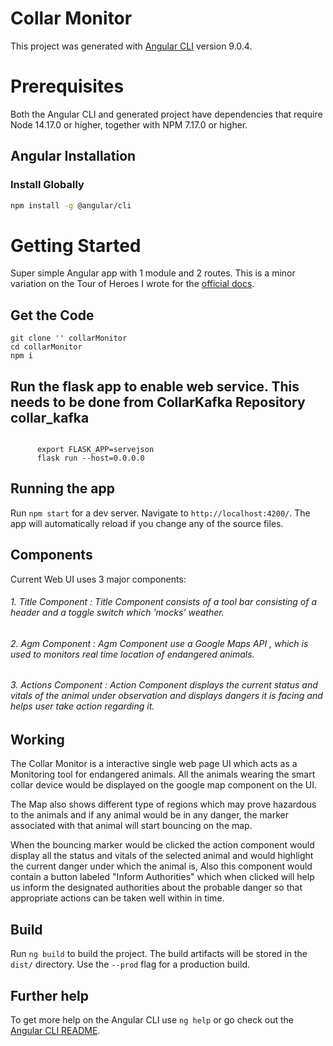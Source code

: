 # Collar Monitor

This project was generated with [Angular CLI](https://github.com/angular/angular-cli) version 9.0.4.

# Prerequisites

Both the Angular CLI and generated project have dependencies that require Node 14.17.0 or higher, together with NPM 7.17.0 or higher.
## Angular Installation
### Install Globally

```bash
npm install -g @angular/cli
```


# Getting Started

Super simple Angular app with 1 module and 2 routes. This is a minor variation on the Tour of Heroes I wrote for the [official docs](https://angular.io/tutorial).

## Get the Code
```
git clone '' collarMonitor
cd collarMonitor
npm i
```

## Run the flask app to enable web service. This needs to be done from CollarKafka Repository collar_kafka
```
      
      export FLASK_APP=servejson
      flask run --host=0.0.0.0
```

## Running the app

Run `npm start` for a dev server. Navigate to `http://localhost:4200/`. The app will automatically reload if you change any of the source files.

## Components

Current Web UI uses 3 major components:

###### 1. Title Component : Title Component consists of a tool bar consisting of a header and a toggle switch which 'mocks' weather.
###### 2. Agm Component : Agm Component use a Google Maps API , which is used to monitors real time location of endangered animals.
###### 3. Actions Component : Action Component displays the current status and vitals of the animal under observation and displays dangers it is facing and helps user take action regarding it.



## Working

The Collar Monitor is a interactive single web page UI which acts as a Monitoring tool for endangered animals. All the animals wearing the smart collar device would be displayed on the google map component on the UI.

The Map also shows different type of regions which may prove hazardous to the animals and if any animal would be in any danger, the marker associated with that animal will start bouncing on the map.

When the bouncing marker would be clicked the action component would display all the status and vitals of the selected animal and would highlight the current danger under which the animal is, Also this component would contain a button labeled "Inform Authorities" which when clicked will help us inform the designated authorities about the probable danger so that appropriate actions can be taken well within in time.



## Build

Run `ng build` to build the project. The build artifacts will be stored in the `dist/` directory. Use the `--prod` flag for a production build.




## Further help

To get more help on the Angular CLI use `ng help` or go check out the [Angular CLI README](https://github.com/angular/angular-cli/blob/master/README.md).
